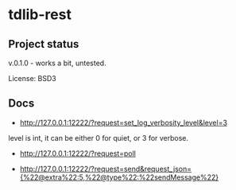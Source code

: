 # tdlib-rest

## Project status

v.0.1.0 - works a bit, untested. 

License: BSD3

## Docs

 * http://127.0.0.1:12222/?request=set_log_verbosity_level&level=3

level is int, it can be either 0 for quiet, or 3 for verbose.

 * http://127.0.0.1:12222/?request=poll

 * http://127.0.0.1:12222/?request=send&request_json={%22@extra%22:5,%22@type%22:%22sendMessage%22}
